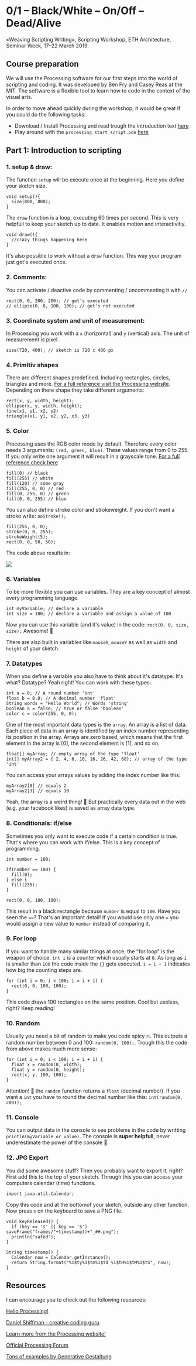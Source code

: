 # 0/1 – Black/White – On/Off – Dead/Alive
«Weaving Scripting Writing», Scripting Workshop, ETH Architecture, Seminar Week, 17–22 March 2019.

## Course preparation
We will use the Processing software for our first steps into the world of scripting and coding. It was developed by Ben Fry and Casey Reas at the MIT. The software is a flexible tool to learn how to code in the context of the visual arts.

In order to move ahead quickly during the workshop, it would be great if you could do the following tasks:

* Download / Install Processing and read trough the introduction text [here](https://processing.org/tutorials/gettingstarted/) 
* Play around with the `processing_start_script.pde` [here](https://github.com/maxfrischknecht/0-1-Black-White-On-Off-Dead-Alive/tree/master/01_Processing_Start_Script)

## Part 1: Introduction to scripting

### 1. setup & draw:

The function `setup` will be execute once at the beginning. Here you define your sketch size.

```
void setup(){
  size(800, 800);
}
```

The `draw` function is a loop, executing 60 times per second. This is very helpfull to keep your sketch up to date. It enables motion and interactivitiy. 

```
void draw(){
  //crazy things happening here
}
```
It's also possible to work without a `draw` function. This way your program just get's executed once.

### 2. Comments:

You can activate / deactive code by commenting / uncommenting it with `//`

```
rect(0, 0, 200, 200); // get's executed
// ellipse(0, 0, 100, 100); // get's not executed

```

### 3. Coordinate system and unit of measurement:

In Processing you work with a `x` (horizontal) and `y` (vertical) axis. The unit of measurement is pixel.

```
size(720, 400); // sketch is 720 x 400 px
```

### 4. Primitiv shapes
There are different shapes predefined. Including rectangles, circles, triangles and more. [For a full reference visit the Processing website](https://processing.org/examples/shapeprimitives.html). Depending on there shape they take different arguments:

```
rect(x, y, width, height);
ellipse(x, y, width, height);
line(x1, y1, x2, y2)
triangle(x1, y1, x2, y2, x3, y3)
```

### 5. Color

Processing uses the RGB color mode by default. Therefore every color needs 3 arguments: `(red, green, blue)`. These values range from 0 to 255. If you only write one argument it will result in a grayscale tone. [For a full reference check here](https://processing.org/reference/colorMode_.html) 

```
fill(0) // black
fill(255) // white
fill(120) // some gray
fill(255, 0, 0) // red
fill(0, 255, 0) // green
fill(0, 0, 255) // blue
``` 
You can also define stroke color and strokeweight. If you don't want a stroke write: `noStroke();`

```
fill(255, 0, 0);
stroke(0, 0, 255);
strokeWeight(5);
rect(0, 0, 50, 50);
```
The code above results in: 

![](img/red_rectangle.png)

### 6. Variables

To be more flexible you can use variables. They are a key concept of almost every programming language. 

```
int myVariable; // declare a variable
int size = 100; // declare a variable and assign a value of 100
```
Now you can use this variable (and it's value) in the code: `rect(0, 0, size, size);` Awesome! 🎉

There are also built in variables like `mouseX`, `mouseY` as well as `width` and `height` of your sketch. 

### 7. Datatypes

When you define a variable you also have to think about it's datatype. It's what? Datatype? Yeah right! You can work with these types:

```
int a = 0; // A round number 'int'
float b = 0.0; // A decimal number 'float'
String words = "Hello World"; // Words 'string'
boolean a = false; // true or false 'boolean'
color c = color(255, 0, 0);

```
One of the most important data types is the `array`. An array is a list of data. Each piece of data in an array is identified by an index number representing its position in the array. Arrays are zero based, which means that the first element in the array is [0], the second element is [1], and so on.

```
float[] myArray; // empty array of the type 'float'
int[] myArray2 = { 2, 4, 6, 10, 16, 26, 42, 68}; // array of the type 'int'
```

You can access your arrays values by adding the index number like this:

```
myArray2[0] // equals 2
myArray2[3] // equals 10

```

Yeah, the array is a weird thing! 🔮 But practically every data out in the web (e.g. your facebook likes) is saved as array data type.

### 8. Conditionals: if/else
Sometimes you only want to execute code if a certain condition is true. That's where you can work with if/else. This is a key concept of programming.

```
int number = 100;

if(number == 100) {
  fill(0);
} else {
  fill(255);
}

rect(0, 0, 100, 100);
``` 
This result in a black rectangle because `number` is equal to `100`. Have you seen the `==`? That's an important detail! If you would use only one `=` you would assign a new value to `number` instead of comparing it. 

### 9. For loop

If you want to handle many similar things at once, the "for loop" is the weapon of choice. `int i` is a counter which usually starts at `0`. As long as `i` is smaller than `100` the code inside the `{}` gets executed. `i = i + 1` indicates how big the counting steps are.

```
for (int i = 0; i < 100; i = i + 1) {
  rect(0, 0, 100, 100);
}
```
This code draws 100 rectangles on the same position. Cool but useless, right? Keep reading!

### 10. Random

Usually you need a bit of random to make you code spicy 🔥. This outputs a random number between 0 and 100: `random(0, 100);`. Trough this the code from above makes much more sense:

```
for (int i = 0; i < 100; i = i + 1) {
  float x = random(0, width);
  float y = random(0, height);
  rect(x, y, 100, 100);
}
```
Attention! 🚧 the `random` function returns a `float` (decimal number). If you want a `int` you have to round the decimal number like this: `int(random(0, 200));` 

### 11. Console

You can output data in the console to see problems in the code by writting `println(myVariable or value)`. The console is **super helpfull**, never underestimate the power of the console 💪.

### 12. JPG Export

You did some awesome stuff? Then you probably want to export it, right? 
First add this to the top of your sketch. Through this you can access your computers calendar (time) functions.

```
import java.util.Calendar;
```
Copy this code and at the bottomof your sketch, outside any other function. Now press `s` on the keyboard to save a PNG file.

```
void keyReleased() {
  if (key == 's' || key == 'S') saveFrame("frames/"+timestamp()+"_##.png");
  println("safed");
}

String timestamp() {
  Calendar now = Calendar.getInstance();
  return String.format("%1$ty%1$tm%1$td_%1$tH%1$tM%1$tS", now);
}

```

## Resources
I can encourage you to check out the following resources:

[Hello Processing!](https://hello.processing.org/editor/)

[Daniel Shiffman - creative coding guru](https://shiffman.net/)

[Learn more from the Processing website!](https://processing.org/tutorials/)

[Official Processing Forum](https://discourse.processing.org/)

[Tons of examples by Generative Gestaltung](http://www.generative-gestaltung.de/1/)
